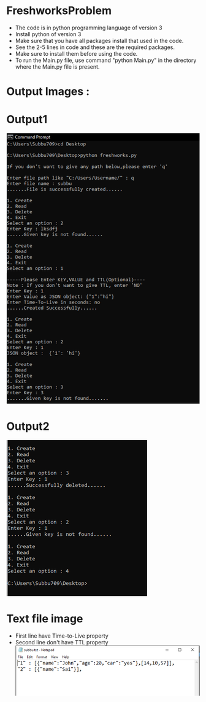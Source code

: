 # FreshworksProblem
- The code is in python programming language of version 3
- Install python of version 3
- Make sure that you have all packages install that used in the code.
- See the 2-5 lines in code and these are the required packages.
- Make sure to install them before using the code.
- To run the Main.py file, use command "python Main.py" in the directory where the Main.py file is present.
# Output Images : 
# Output1
![](output/1.PNG)
# Output2
![](output/2.PNG)
# Text file image
- First line have Time-to-Live property
- Second line don't have TTL property
![](output/3.PNG)
